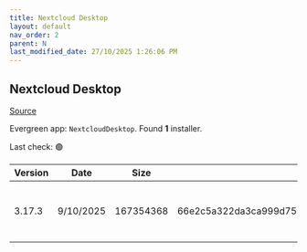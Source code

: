 ```yaml
---
title: Nextcloud Desktop
layout: default
nav_order: 2
parent: N
last_modified_date: 27/10/2025 1:26:06 PM
---
```


## Nextcloud Desktop

[Source](https://github.com/nextcloud-releases/desktop)

Evergreen app: `NextcloudDesktop`. Found **1** installer.

Last check: 🟢

| Version | Date      | Size      | Sha256                                                           | Architecture | InstallerType | Type | URI                                                                                                                                                                                                  |
| ------- | --------- | --------- | ---------------------------------------------------------------- | ------------ | ------------- | ---- | ---------------------------------------------------------------------------------------------------------------------------------------------------------------------------------------------------- |
| 3.17.3  | 9/10/2025 | 167354368 | 66e2c5a322da3ca999d750449006aa31431a9e432be672f6f7e2cc55f308486e | x64          | Default       | msi  | [https://github.com/nextcloud-releases/desktop/releases/download/v3.17.3/Nextcloud-3.17.3-x64.msi](https://github.com/nextcloud-releases/desktop/releases/download/v3.17.3/Nextcloud-3.17.3-x64.msi) |
